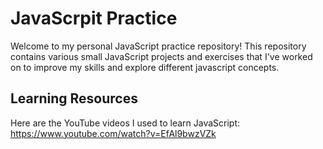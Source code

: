 # JavaScrpit Practice

Welcome to my personal JavaScript practice repository! This repository contains various small JavaScript projects and exercises that I've worked on to improve my skills and explore different javascript concepts.

## Learning Resources

Here are the YouTube videos I used to learn JavaScript:  
https://www.youtube.com/watch?v=EfAl9bwzVZk
